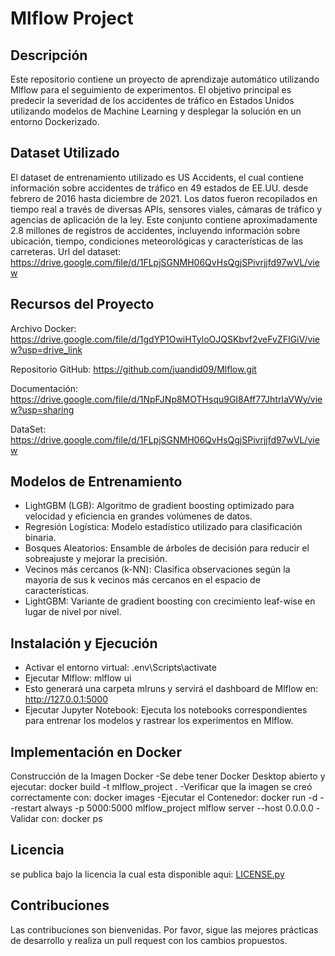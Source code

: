 # Mlflow Project
## Descripción
Este repositorio contiene un proyecto de aprendizaje automático utilizando Mlflow para el seguimiento de experimentos. El objetivo principal es predecir la severidad de los accidentes de tráfico en Estados Unidos utilizando modelos de Machine Learning y desplegar la solución en un entorno Dockerizado.
## Dataset Utilizado
El dataset de entrenamiento utilizado es US Accidents, el cual contiene información sobre accidentes de tráfico en 49 estados de EE.UU. desde febrero de 2016 hasta diciembre de 2021. Los datos fueron recopilados en tiempo real a través de diversas APIs, sensores viales, cámaras de tráfico y agencias de aplicación de la ley.
Este conjunto contiene aproximadamente 2.8 millones de registros de accidentes, incluyendo información sobre ubicación, tiempo, condiciones meteorológicas y características de las carreteras.
Url del dataset: https://drive.google.com/file/d/1FLpjSGNMH06QvHsQgjSPivrjjfd97wVL/view

## Recursos del Proyecto

Archivo Docker: https://drive.google.com/file/d/1gdYP1OwiHTyloOJQSKbvf2veFvZFIGiV/view?usp=drive_link

Repositorio GitHub: https://github.com/juandid09/Mlflow.git

Documentación: https://drive.google.com/file/d/1NpFJNp8MOTHsqu9GI8Aff77JhtrIaVWy/view?usp=sharing

DataSet: https://drive.google.com/file/d/1FLpjSGNMH06QvHsQgjSPivrjjfd97wVL/view

## Modelos de Entrenamiento
- LightGBM (LGB): Algoritmo de gradient boosting optimizado para velocidad y eficiencia en grandes volúmenes de datos.
- Regresión Logística: Modelo estadístico utilizado para clasificación binaria.
- Bosques Aleatorios: Ensamble de árboles de decisión para reducir el sobreajuste y mejorar la precisión.
- Vecinos más cercanos (k-NN): Clasifica observaciones según la mayoría de sus k vecinos más cercanos en el espacio de características.
- LightGBM: Variante de gradient boosting con crecimiento leaf-wise en lugar de nivel por nivel.

## Instalación y Ejecución
- Activar el entorno virtual: .env\Scripts\activate
- Ejecutar Mlflow: mlflow ui
- Esto generará una carpeta mlruns y servirá el dashboard de Mlflow en: http://127.0.0.1:5000
- Ejecutar Jupyter Notebook: Ejecuta los notebooks correspondientes para entrenar los modelos y rastrear los experimentos en Mlflow.

## Implementación en Docker
Construcción de la Imagen Docker
-Se debe tener Docker Desktop abierto y ejecutar: docker build -t mlflow_project .
-Verificar que la imagen se creó correctamente con: docker images
-Ejecutar el Contenedor: docker run -d --restart always -p 5000:5000 mlflow_project mlflow server --host 0.0.0.0
-Validar con: docker ps

## Licencia
se publica bajo la licencia la cual esta disponible aqui: [LICENSE.py](https://github.com/juandid09/Mlflow/blob/main/LICENSE)

## Contribuciones
Las contribuciones son bienvenidas. Por favor, sigue las mejores prácticas de desarrollo y realiza un pull request con los cambios propuestos.



